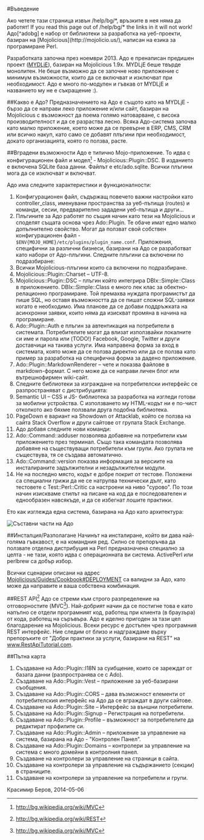 #Въведение

<div class="ui hidden">
  Ако четете тази страница извън /help/bg/*, връзките в нея няма да работят!
  If you read this page out of /help/bg/* the links in it will not work!
</div>
Адо[^adobg] е набор от библиотеки за разработка на уеб-проекти, базиран 
на [Mojolicious](http://mojolicio.us/), написан на езика за програмиране Perl.

Разработката започна през ноември 2013. Адо е пренаписан предишен проект 
([MYDLjE](https://github.com/kberov/MYDLjE)), базиран на Mojolicious 1.9x.
MYDLjE беше твърде монолитен. Не беше възможно да се започне ново приложение 
с минимум възможности, които да се включват и изключват при необходимост.
Адо е много по-модулен и гъвкав от MYDLjE и названието му не е съкращение :).  


##Какво е Адо?
Предназначението на Адо е същото като на MYDLjE - бързо да се направи леко приложение
 и/или сайт, базиран на Mojolicious с възможност да поема голямо натоварване, с 
 висока производителност и да се разраства лесно. Всяка Адо-система започва като малко приложение, което може да се превърне в ERP, CMS, CRM или всичко накуп,
 като само се добавят плъгини при необходимост, докато организацията, която го ползва,
расте.

##Вградени възможности
Адо е типично Mojo-приложение. То идва с конфигурационен файл и модел[^mvcbg] - Mojolicious::Plugin::DSC. В изданието е включена SQLite база данни. Файлът е etc/ado.sqlite. Всички плъгини мога да се изключват и включват.

Адо има следните характеристики и функционалности:

1. Конфигурационен файл, съдържащ повечето важни настройки като controller_class, именувани пространства за уеб-пътища (routes) и команди, сесии, предварително зададени уеб-пътища и други...
1. Плъгините за Адо работят по същия начин като тези на Mojolicious и споделят същата 
основа чрез Ado::Plugin. Те обаче имат едно малко допълнително свойство. Могат да 
ползват свой собствен конфигурационен файл - 
`$ENV{MOJO_HOME}/etc/plugins/plugin_name.conf`. Приложения, специфични за различни 
бизнеси, базирани на Адо се разработват като набори от Адо-плъгини.
Следните плъгини са включени по подразбиране:
  1. Всички Mojolicious-плъгини които са включени по подразбиране.
  2. Mojolicious::Plugin::Charset – UTF-8.
  3. Mojolicious::Plugin::DSC – плъгин който интегрира DBIx::Simple::Class в приложението. DBIx::Simple::Class е много лек клас за обектно-релационно програмиране. Той премахва нуждата програмистът да пише SQL, но оставя възможността
  да се пишат сложни SQL-заявки когато е необходимо. Има планове да се добави поддръжката на асинхронни заявки, които няма да изискват промяна в начина на програмиране.
  4. Ado::Plugin::Auth е плъгин за автентикация на потребители в системата.
  Потребителите могат да влизат използвайки локалните си име и парола или (TODO!)
   Facebook, Google, Twitter и други доставчици на такива услуги.
  Има направена форма за вход в системата, която може да се ползва директно или да
  се ползва като пример за разработка на специфична форма за дадено приложение.
  5. Ado::Plugin::MarkdownRenderer – чете и показва файлове в markdown-формат.
  С него може да се направи личен блог или вътрешнофирмен wiki-сайт.
1. Следните библиотеки за изграждане на потребителски интерфейс се разпространяват с дистрибуцията:
  1. Semantic UI – CSS и JS- библиотека за разработка на изгледи готови за мобилни устройства. С използването му HTML-кодът ни е по-чист отколкото ако бяхме ползвали друга подобна библиотека. 
  2. PageDown е вариант на Showdown от Attacklab, който се ползва на сайта Stack Overflow и други сайтове от групата Stack Exchange.
1. Адо добавя следните нови команди:
  1. Ado::Command::adduser позволява добавяне на потребители към приложението през терминал. Също така командата позволява добавяне на съществуващи потребители към групи. Ако групата не съществува, тя се създава автоматично.
  2. Ado::Command::version  показва информация за версиите на инсталираните задължителни и незадължителни модули.
1. Не на последно място, кодът е добре покрит от тестове. Положени са специални грижи
 да не се натрупва технически дълг, като тестовете с Test::Perl::Critic са настроени 
 на ниво "сурово". По този начин изискваме стилът на писане на код да е
  последователен и еднообразен навсякъде, и да се избегнат лошите практики.

Ето как изглежда една система, базирана на Адо като архитектура:

![Съставни части на Адо](/img/Ado-Building-Blocks.png "Съставни части на Адо")

##Инсталция/Разполагане
Начинът на инсталиране, който ви дава най-голяма гъвкавост, е на командния ред.
Силно се препоръчва да ползвате отделна дистрибуция на Perl предназначена специално за целта - не тази, която идва с операционната ви система.
ActivePerl или perlbrew са добър избор.

Всички сценарии описани на адрес [Mojolicious/Guides/Cookbook#DEPLOYMENT](http://mojolicio.us/perldoc/Mojolicious/Guides/Cookbook#DEPLOYMENT)
са валидни за Адо, като може да направите и ваша собствена комбинация.

##REST API[^restbg]
Адо се стреми към строго разпределение на отговорностите (MVC[^mvcbg]).
Най-добрият начин да се постигне това е като напълно се отдели програмният код, 
работещ при клиента (в браузъра) от кода, работещ на съръвъра. Адо е иделно пригоден
за тази цел благодарение на Mojolicious. Всеки ресурс е достъпен чрез програмния 
REST интерфейс. Ние следим от близо и надграждаме върху препоръките от
"Добри практики за услуги, базирани на REST" на www.RestApiTutorial.com.

##Пътна карта

1. Създаване на Ado::Plugin::I18N  за суибщение, които се зареждат от базата данни
(разпространява се с Ado).
2. Създаване на Ado::Plugin::Vest – приложение за уеб-базирани съобщения.
3. Създаване на Ado::Plugin::CORS – дава възможност елементи от потребителския
 интерфейс на Адо да се вграждат в други сайтове. 
4. Създаване на Ado::Plugin::Site – Интерфейс за външни потребители.
1. Създаване на Ado::Plugin::Signup – Регистрация на потребители.
2. Създаване на Ado::Plugin::Profile – възможност за потребителите да редактират профилите си.
5. Създаване на Ado::Plugin::Admin – приложение за управление на система, базирана на Адо - "Контролен Панел".
  1. Създаване на Ado::Plugin::Domains – контролери за управление на система с много домейни в контролния панел.
  2. Създаване на контролери за управление на страници в сайта.
  3. Създаване на контролери за управление на съдържанието (секции) в страниците.
  4. Създаване на контролери за управление на потребители и групи.


Красимир Беров, 2014-05-06

[^adobg]: Ado - busy or delaying activity; bustle; fuss - суматоха, бъркотия, суетня.
Вижте също http://www.thefreedictionary.com/ado

[^mvcbg]: http://bg.wikipedia.org/wiki/MVC

[^restbg]: http://bg.wikipedia.org/wiki/REST


